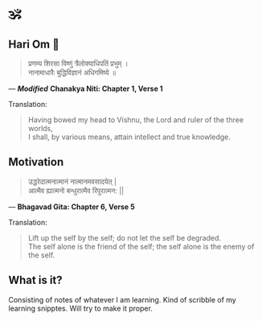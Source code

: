 # 🕉️

## Hari Om 🙏

>प्रणम्य शिरसा विष्णुं त्रैलोक्याधिपतिं प्रभुम् ।\
नानामाधारैः बुद्धिविज्ञानं अधिगमिष्ये ॥

— ***Modified*** **Chanakya Niti: Chapter 1, Verse 1**

Translation:
> Having bowed my head to Vishnu, the Lord and ruler of the three worlds,\
 I shall, by various means, attain intellect and true knowledge.

## Motivation
>
> उद्धरेदात्मनात्मानं नात्मानमवसादयेत् |\
आत्मैव ह्यात्मनो बन्धुरात्मैव रिपुरात्मन: ||

— **Bhagavad Gita: Chapter 6, Verse 5**

Translation:
> Lift up the self by the self; do not let the self be degraded.\
The self alone is the friend of the self; the self alone is the enemy of the self.

## What is it?

Consisting of notes of whatever I am learning. Kind of scribble of my learning snipptes. Will try to make it proper.
